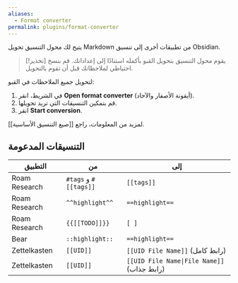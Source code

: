 ```yaml
---
aliases:
  - Format converter
permalink: plugins/format-converter
---
```


يتيح لك محول التنسيق تحويل Markdown من تطبيقات أخرى إلى تنسيق Obsidian.

> [!تحذير]
> يقوم محول التنسيق بتحويل القبو بأكمله استنادًا إلى إعداداتك. قم بنسخ احتياطي لملاحظاتك قبل أن تقوم بالتحويل.

لتحويل جميع الملاحظات في القبو:

1. في الشريط، انقر **Open format converter** (أيقونة الأصفار والآحاد).
2. قم بتمكين التنسيقات التي تريد تحويلها.
3. انقر **Start conversion**.

لمزيد من المعلومات، راجع [[صيغ التنسيق الأساسية]].

## التنسيقات المدعومة

| التطبيق       | من                                                                | إلى                                                           |
| ------------- | ----------------------------------------------------------------- | ------------------------------------------------------------- |
| Roam Research | <code dir="ltr">\#tags</code> و <code dir="ltr">#\[[tags]]</code> | <code dir="ltr">\[[tags]]</code>                              |
| Roam Research | `^^highlight^^`                                                   | `==highlight==`                                               |
| Roam Research | `{{[[TODO]]}}`                                                    | `[ ]`                                                         |
| Bear          | `::highlight::`                                                   | `==highlight==`                                               |
| Zettelkasten  | `[[UID]]`                                                         | `[[UID File Name]]` (رابط كامل)                               |
| Zettelkasten  | `[[UID]]`                                                         | <code>\[\[UID File Name&#124;File Name\]\]</code> (رابط جذاب) |

